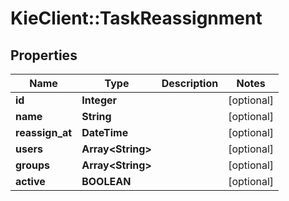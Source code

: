 # KieClient::TaskReassignment

## Properties
Name | Type | Description | Notes
------------ | ------------- | ------------- | -------------
**id** | **Integer** |  | [optional] 
**name** | **String** |  | [optional] 
**reassign_at** | **DateTime** |  | [optional] 
**users** | **Array&lt;String&gt;** |  | [optional] 
**groups** | **Array&lt;String&gt;** |  | [optional] 
**active** | **BOOLEAN** |  | [optional] 


